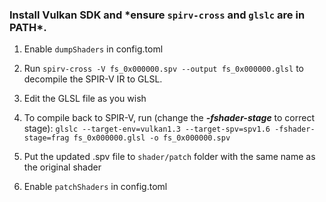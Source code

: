 ### Install Vulkan SDK and \*ensure `spirv-cross` and `glslc` are in PATH\*.

1. Enable `dumpShaders` in config.toml

2. Run `spirv-cross -V fs_0x000000.spv --output fs_0x000000.glsl` to decompile the SPIR-V IR to GLSL.

3. Edit the GLSL file as you wish

4. To compile back to SPIR-V, run (change the _**-fshader-stage**_ to correct stage):
   `glslc --target-env=vulkan1.3 --target-spv=spv1.6 -fshader-stage=frag fs_0x000000.glsl -o fs_0x000000.spv`

5. Put the updated .spv file to `shader/patch` folder with the same name as the original shader

6. Enable `patchShaders` in config.toml